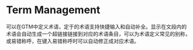 # Term Management

可以在GTM中定义术语，定于的术语支持快捷输入和自动补全。显示在文段内的术语会自动生成一个超链接链接到对应的术语条目，可以为术语定义常见的别称，或易错称呼，在键入易错称呼时可以自动修正成对应术语。